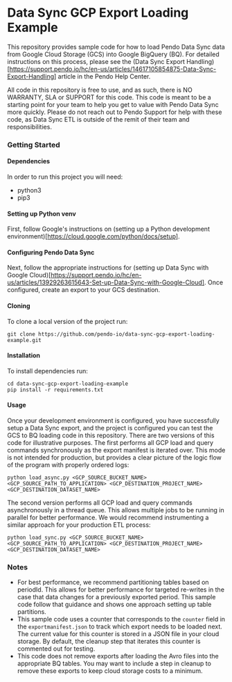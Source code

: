 # Data Sync GCP Export Loading Example

This repository provides sample code for how to load Pendo Data Sync data from Google Cloud Storage (GCS) into Google BigQuery (BQ). For detailed instructions on this process, please see the (Data Sync Export Handling)[https://support.pendo.io/hc/en-us/articles/14617105854875-Data-Sync-Export-Handling] article in the Pendo Help Center.

All code in this repository is free to use, and as such, there is NO WARRANTY, SLA or SUPPORT for this code. This code is meant to be a starting point for your team to help you get to value with Pendo Data Sync more quickly. Please do not reach out to Pendo Support for help with these code, as Data Sync ETL is outside of the remit of their team and responsibilities.

### Getting Started

#### Dependencies

In order to run this project you will need:

- python3
- pip3

#### Setting up Python venv

First, follow Google's instructions on (setting up a Python development environment)[https://cloud.google.com/python/docs/setup].

#### Configuring Pendo Data Sync

Next, follow the appropriate instructions for (setting up Data Sync with Google Cloud)[https://support.pendo.io/hc/en-us/articles/13929263615643-Set-up-Data-Sync-with-Google-Cloud]. Once configured, create an export to your GCS destination.

#### Cloning

To clone a local version of the project run:

```
git clone https://github.com/pendo-io/data-sync-gcp-export-loading-example.git
```

#### Installation

To install dependencies run:

```
cd data-sync-gcp-export-loading-example
pip install -r requirements.txt
```

#### Usage

Once your development environment is configured, you have successfully setup a Data Sync export, and the project is configured you can test the GCS to BQ loading code in this repository. There are two versions of this code for illustrative purposes. The first performs all GCP load and query commands synchronously as the export manifest is iterated over. This mode is not intended for production, but provides a clear picture of the logic flow of the program with properly ordered logs:

```
python load_async.py <GCP_SOURCE_BUCKET_NAME> <GCP_SOURCE_PATH_TO_APPLICATION> <GCP_DESTINATION_PROJECT_NAME> <GCP_DESTINATION_DATASET_NAME>
```

The second version performs all GCP load and query commands asynchronously in a thread queue. This allows multiple jobs to be running in parallel for better performance. We would recommend instrumenting a similar approach for your production ETL process:

```
python load_sync.py <GCP_SOURCE_BUCKET_NAME> <GCP_SOURCE_PATH_TO_APPLICATION> <GCP_DESTINATION_PROJECT_NAME> <GCP_DESTINATION_DATASET_NAME>
```

### Notes

- For best performance, we recommend partitioning tables based on periodId. This allows for better performance for targeted re-writes in the case that data changes for a previously exported period. This sample code follow that guidance and shows one approach setting up table partitions.
- This sample code uses a counter that corresponds to the `counter` field in the `exportmanifest.json` to track which export needs to be loaded next. The current value for this counter is stored in a JSON file in your cloud storage. By default, the cleanup step that iterates this counter is commented out for testing.
- This code does not remove exports after loading the Avro files into the appropriate BQ tables. You may want to include a step in cleanup to remove these exports to keep cloud storage costs to a minimum.
